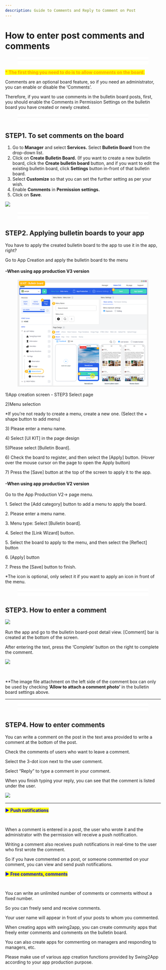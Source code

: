 ```yaml
---
description: Guide to Comments and Reply to Comment on Post
---
```


# How to enter post comments and comments

<figure><img src="../../../.gitbook/assets/구분선 (1).PNG" alt=""><figcaption></figcaption></figure>

<mark style="color:orange;">**\* The first thing you need to do is to allow comments on the board.**</mark>

Comments are an optional board feature, so if you need an administrator, you can enable or disable the ‘Comments’.

Therefore, if you want to use comments in the bulletin board posts, first, you should enable the Comments in Permission Settings on the bulletin board you have created or newly created.

<figure><img src="../../../.gitbook/assets/구분선 (1).PNG" alt=""><figcaption></figcaption></figure>

## STEP1. To set comments on the board

1. Go to **Manager** and select **Services.** Select **Bulletin Board** from the drop-down list.
2. Click on **Create Bulletin Board.** (If you want to create a new bulletin board, click the **Create bulletin board** button, and if you want to edit the existing bulletin board, click **Settings** button in-front of that bulletin board.
3. Select **Customize** so that you can set the further setting as per your wish.
4. Enable **Comments** in **Permission settings.**
5. Click on **Save**.

![](https://support.swing2app.com/wp-content/uploads/2019/05/b11-e1587040518210-1.png)

<figure><img src="../../../.gitbook/assets/구분선 (1).PNG" alt=""><figcaption></figcaption></figure>

## STEP2. Applying bulletin boards to your app

You have to apply the created bulletin board to the app to use it in the app, right?

Go to App Creation and apply the bulletin board to the menu

#### -When using app production V3 version

<figure><img src="../../../.gitbook/assets/en_게시판적용.png" alt=""><figcaption></figcaption></figure>

1\)App creation screen - STEP3 Select page

2\)Menu selection

\*If you're not ready to create a menu, create a new one. (Select the + shape button to add menu)

3\) Please enter a menu name.

4\) Select \[UI KIT] in the page design

5\)Please select \[Bulletin Board].

6\) Check the board to register, and then select the \[Apply] button. (Hover over the mouse cursor on the page to open the Apply button)

7\) Press the \[Save] button at the top of the screen to apply it to the app.



#### -When using app production V2 version



Go to the App Production V2→ page menu.

1\. Select the \[Add category] button to add a menu to apply the board.

2\. Please enter a menu name.

3\. Menu type: Select \[Bulletin board].

4\. Select the \[Link Wizard] button.

5\. Select the board to apply to the menu, and then select the \[Reflect] button

6\. \[Apply] button

7\. Press the \[Save] button to finish.

\*The icon is optional, only select it if you want to apply an icon in front of the menu.

<figure><img src="../../../.gitbook/assets/구분선 (1).PNG" alt=""><figcaption></figcaption></figure>

## STEP3. How to enter a comment

![](https://support.swing2app.com/wp-content/uploads/2019/05/reply.png)

Run the app and go to the bulletin board-post detail view. \[Comment] bar is created at the bottom of the screen.

After entering the text, press the ‘Complete’ button on the right to complete the comment.

![](https://support.swing2app.com/wp-content/uploads/2019/05/12.png)

​

\*\*The image file attachment on the left side of the comment box can only be used by checking ​**‘Allow to attach a comment photo’** in the bulletin board settings above.

***

<figure><img src="../../../.gitbook/assets/구분선 (1).PNG" alt=""><figcaption></figcaption></figure>

## STEP4. How to enter comments

You can write a comment on the post in the text area provided to write a comment at the bottom of the post.

Check the comments of users who want to leave a comment.

Select the 3-dot icon next to the user comment.

Select “Reply” to type a comment in your comment.

When you finish typing your reply, you can see that the comment is listed under the user.

![](https://support.swing2app.com/wp-content/uploads/2019/05/reply1.png)

***

<mark style="color:blue;">**▶ Push notifications**</mark>

<div align="left">

<img src="https://support.swing2app.com/wp-content/uploads/2018/10/%EC%98%81%EB%AC%B8_%EC%B1%84%ED%8C%85%ED%99%94%EB%A9%B4.png" alt="">

</div>

When a comment is entered in a post, the user who wrote it and the administrator with the permission will receive a push notification.

Writing a comment also receives push notifications in real-time to the user who first wrote the comment.

So if you have commented on a post, or someone commented on your comment, you can view and send push notifications.





<mark style="color:blue;">**▶ Free comments, comments**</mark>

<div align="left">

<img src="https://support.swing2app.com/wp-content/uploads/2019/05/Group-251@3x.png" alt="">

</div>

You can write an unlimited number of comments or comments without a fixed number.

So you can freely send and receive comments.

Your user name will appear in front of your posts to whom you commented.





When creating apps with swing2app, you can create community apps that freely enter comments and comments on the bulletin board.

You can also create apps for commenting on managers and responding to managers, etc.

Please make use of various app creation functions provided by Swing2App according to your app production purpose.
